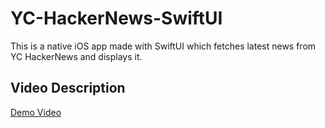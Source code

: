 # YC-HackerNews-SwiftUI
This is a native iOS app made with SwiftUI which fetches latest news from YC HackerNews and displays it.

## Video Description


[Demo Video](https://user-images.githubusercontent.com/74827204/173173593-06f08dbf-5359-4e4b-9842-860951914ca9.mp4)


